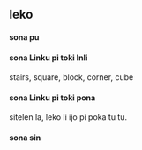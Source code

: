 ## leko

#### sona pu



#### sona Linku pi toki Inli

stairs, square, block, corner, cube

#### sona Linku pi toki pona

sitelen la, leko li ijo pi poka tu tu.

#### sona sin

